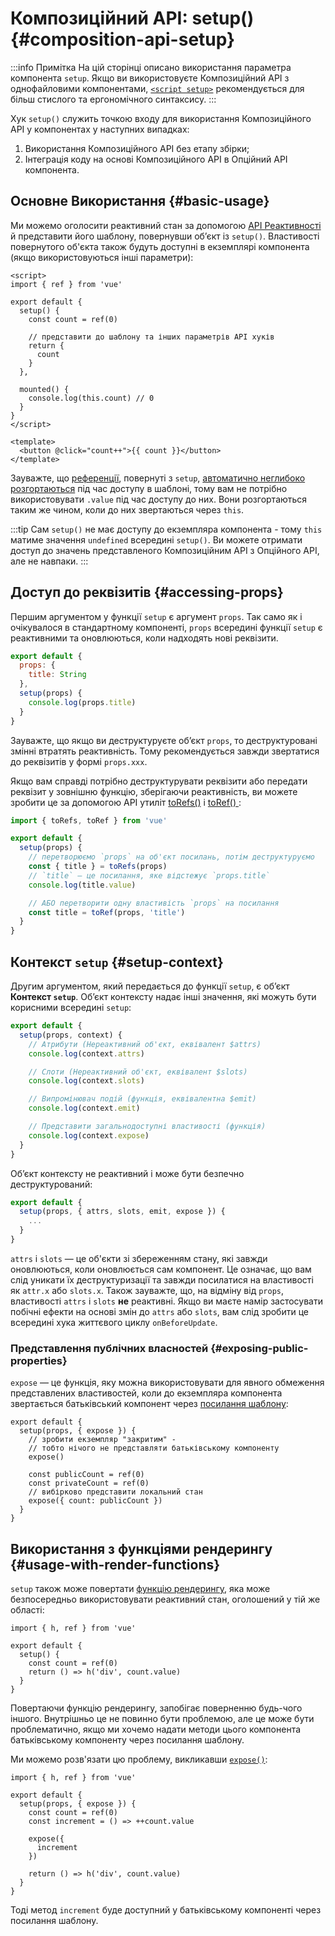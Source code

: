 # Композиційний АРІ: setup() {#composition-api-setup}

:::info Примітка
На цій сторінці описано використання параметра компонента `setup`. Якщо ви використовуєте Композиційний API з однофайловими компонентами, [`<script setup>`](/api/sfc-script-setup.html) рекомендується для більш стислого та ергономічного синтаксису.
:::

Хук `setup()` служить точкою входу для використання Композиційного API у компонентах у наступних випадках:

1. Використання Композиційного API без етапу збірки;
2. Інтеграція коду на основі Композиційного API в Опційний API компонента.

## Основне Використання {#basic-usage}

Ми можемо оголосити реактивний стан за допомогою [API Реактивності](./reactivity-core.html) й представити його шаблону, повернувши об’єкт із `setup()`. Властивості повернутого об'єкта також будуть доступні в екземплярі компонента (якщо використовуються інші параметри):

```vue
<script>
import { ref } from 'vue'

export default {
  setup() {
    const count = ref(0)

    // представити до шаблону та інших параметрів API хуків
    return {
      count
    }
  },

  mounted() {
    console.log(this.count) // 0
  }
}
</script>

<template>
  <button @click="count++">{{ count }}</button>
</template>
```

Зауважте, що [референції](/api/reactivity-core.html#ref), повернуті з `setup`, [автоматично неглибоко розгортаються](/guide/essentials/reactivity-fundamentals.html#deep-reactivity) під час доступу в шаблоні, тому вам не потрібно використовувати `.value` під час доступу до них. Вони розгортаються таким же чином, коли до них звертаються через `this`.

:::tip
Сам `setup()` не має доступу до екземпляра компонента - тому `this` матиме значення `undefined` всередині `setup()`. Ви можете отримати доступ до значень представленого Композиційним API з Опційного API, але не навпаки.
:::

## Доступ до реквізитів {#accessing-props}

Першим аргументом у функції `setup` є аргумент `props`. Так само як і очікувалося в стандартному компоненті, `props` всередині функції `setup` є реактивними та оновлюються, коли надходять нові реквізити.

```js
export default {
  props: {
    title: String
  },
  setup(props) {
    console.log(props.title)
  }
}
```

Зауважте, що якщо ви деструктуруєте об’єкт `props`, то деструктуровані змінні втратять реактивність. Тому рекомендується завжди звертатися до реквізитів у формі `props.xxx`.

Якщо вам справді потрібно деструктурувати реквізити або передати реквізит у зовнішню функцію, зберігаючи реактивність, ви можете зробити це за допомогою API утиліт [toRefs()](./reactivity-utilities.html#torefs) і [toRef() ](/api/reactivity-utilities.html#toref):

```js
import { toRefs, toRef } from 'vue'

export default {
  setup(props) {
    // перетворюємо `props` на об'єкт посилань, потім деструктуруємо
    const { title } = toRefs(props)
    // `title` — це посилання, яке відстежує `props.title`
    console.log(title.value)

    // АБО перетворити одну властивість `props` на посилання
    const title = toRef(props, 'title')
  }
}
```

## Контекст `setup` {#setup-context}

Другим аргументом, який передається до функції `setup`, є об’єкт **Контекст `setup`**. Об’єкт контексту надає інші значення, які можуть бути корисними всередині `setup`:

```js
export default {
  setup(props, context) {
    // Атрибути (Нереактивний об'єкт, еквівалент $attrs)
    console.log(context.attrs)

    // Слоти (Нереактивний об'єкт, еквівалент $slots)
    console.log(context.slots)

    // Випромінювач подій (функція, еквівалентна $emit)
    console.log(context.emit)

    // Представити загальнодоступні властивості (функція)
    console.log(context.expose)
  }
}
```

Об’єкт контексту не реактивний і може бути безпечно деструктурований:

```js
export default {
  setup(props, { attrs, slots, emit, expose }) {
    ...
  }
}
```

`attrs` і `slots` — це об'єкти зі збереженням стану, які завжди оновлюються, коли оновлюється сам компонент. Це означає, що вам слід уникати їх деструктуризації та завжди посилатися на властивості як `attr.x` або `slots.x`. Також зауважте, що, на відміну від `props`, властивості `attrs` і `slots` **не** реактивні. Якщо ви маєте намір застосувати побічні ефекти на основі змін до `attrs` або `slots`, вам слід зробити це всередині хука життєвого циклу `onBeforeUpdate`.

### Представлення публічних власностей {#exposing-public-properties}

`expose` — це функція, яку можна використовувати для явного обмеження представлених властивостей, коли до екземпляра компонента звертається батьківський компонент через [посилання шаблону](/guide/essentials/template-refs.html#ref-on-component):

```js{5,10}
export default {
  setup(props, { expose }) {
    // зробити екземпляр "закритим" -
    // тобто нічого не представляти батьківському компоненту
    expose()

    const publicCount = ref(0)
    const privateCount = ref(0)
    // вибірково представити локальний стан
    expose({ count: publicCount })
  }
}
```

## Використання з функціями рендерингу {#usage-with-render-functions}

`setup` також може повертати [функцію рендерингу](/guide/extras/render-function.html), яка може безпосередньо використовувати реактивний стан, оголошений у тій же області:

```js{6}
import { h, ref } from 'vue'

export default {
  setup() {
    const count = ref(0)
    return () => h('div', count.value)
  }
}
```

Повертаючи функцію рендерингу, запобігає поверненню будь-чого іншого. Внутрішньо це не повинно бути проблемою, але це може бути проблематично, якщо ми хочемо надати методи цього компонента батьківському компоненту через посилання шаблону.

Ми можемо розв'язати цю проблему, викликавши [`expose()`](#exposing-public-properties):

```js{8-10}
import { h, ref } from 'vue'

export default {
  setup(props, { expose }) {
    const count = ref(0)
    const increment = () => ++count.value

    expose({
      increment
    })

    return () => h('div', count.value)
  }
}
```

Тоді метод `increment` буде доступний у батьківському компоненті через посилання шаблону.
